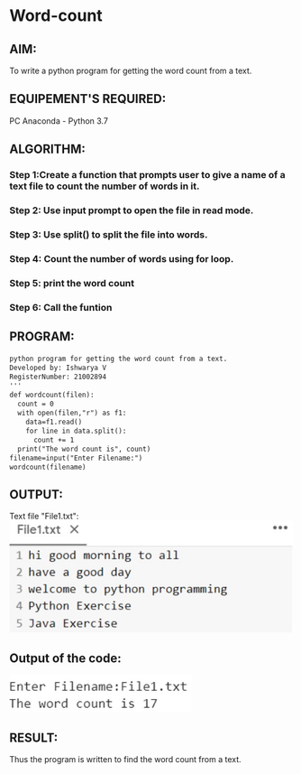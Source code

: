 # Word-count
## AIM:
To write a python program for getting the word count from a text.
## EQUIPEMENT'S REQUIRED: 
PC
Anaconda - Python 3.7
## ALGORITHM: 
### Step 1:Create a function that prompts user to give a name of a text file to count the number of words in it.

### Step 2: Use input prompt to open the file in read mode.
 
### Step 3:  Use split() to split the file into words.

### Step 4:  Count the number of words using for loop.

### Step 5: print the word count

### Step 6: Call the funtion

## PROGRAM:
```
python program for getting the word count from a text.
Developed by: Ishwarya V
RegisterNumber: 21002894
'''
def wordcount(filen):
  count = 0
  with open(filen,"r") as f1:
    data=f1.read()
    for line in data.split():
      count += 1
  print("The word count is", count)
filename=input("Enter Filename:")
wordcount(filename)
```
## OUTPUT:
Text file "File1.txt":
![GitHub Logo](output1.jpg)
## Output of the code:
![GitHub Logo](output2.jpg)
## RESULT:
Thus the program is written to find the word count from a text.
